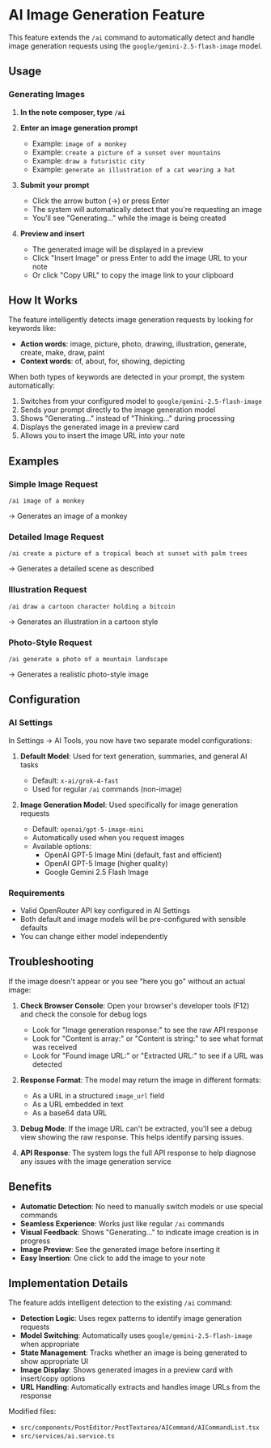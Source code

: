# AI Image Generation Feature

This feature extends the `/ai` command to automatically detect and handle image generation requests using the `google/gemini-2.5-flash-image` model.

## Usage

### Generating Images

1. **In the note composer, type `/ai`**
2. **Enter an image generation prompt**
   - Example: `image of a monkey`
   - Example: `create a picture of a sunset over mountains`
   - Example: `draw a futuristic city`
   - Example: `generate an illustration of a cat wearing a hat`

3. **Submit your prompt**
   - Click the arrow button (→) or press Enter
   - The system will automatically detect that you're requesting an image
   - You'll see "Generating..." while the image is being created

4. **Preview and insert**
   - The generated image will be displayed in a preview
   - Click "Insert Image" or press Enter to add the image URL to your note
   - Or click "Copy URL" to copy the image link to your clipboard

## How It Works

The feature intelligently detects image generation requests by looking for keywords like:
- **Action words**: image, picture, photo, drawing, illustration, generate, create, make, draw, paint
- **Context words**: of, about, for, showing, depicting

When both types of keywords are detected in your prompt, the system automatically:
1. Switches from your configured model to `google/gemini-2.5-flash-image`
2. Sends your prompt directly to the image generation model
3. Shows "Generating..." instead of "Thinking..." during processing
4. Displays the generated image in a preview card
5. Allows you to insert the image URL into your note

## Examples

### Simple Image Request
```
/ai image of a monkey
```
→ Generates an image of a monkey

### Detailed Image Request
```
/ai create a picture of a tropical beach at sunset with palm trees
```
→ Generates a detailed scene as described

### Illustration Request
```
/ai draw a cartoon character holding a bitcoin
```
→ Generates an illustration in a cartoon style

### Photo-Style Request
```
/ai generate a photo of a mountain landscape
```
→ Generates a realistic photo-style image

## Configuration

### AI Settings

In Settings → AI Tools, you now have two separate model configurations:

1. **Default Model**: Used for text generation, summaries, and general AI tasks
   - Default: `x-ai/grok-4-fast`
   - Used for regular `/ai` commands (non-image)

2. **Image Generation Model**: Used specifically for image generation requests
   - Default: `openai/gpt-5-image-mini`
   - Automatically used when you request images
   - Available options:
     - OpenAI GPT-5 Image Mini (default, fast and efficient)
     - OpenAI GPT-5 Image (higher quality)
     - Google Gemini 2.5 Flash Image

### Requirements

- Valid OpenRouter API key configured in AI Settings
- Both default and image models will be pre-configured with sensible defaults
- You can change either model independently

## Troubleshooting

If the image doesn't appear or you see "here you go" without an actual image:

1. **Check Browser Console**: Open your browser's developer tools (F12) and check the console for debug logs
   - Look for "Image generation response:" to see the raw API response
   - Look for "Content is array:" or "Content is string:" to see what format was received
   - Look for "Found image URL:" or "Extracted URL:" to see if a URL was detected

2. **Response Format**: The model may return the image in different formats:
   - As a URL in a structured `image_url` field
   - As a URL embedded in text
   - As a base64 data URL

3. **Debug Mode**: If the image URL can't be extracted, you'll see a debug view showing the raw response. This helps identify parsing issues.

4. **API Response**: The system logs the full API response to help diagnose any issues with the image generation service

## Benefits

- **Automatic Detection**: No need to manually switch models or use special commands
- **Seamless Experience**: Works just like regular `/ai` commands
- **Visual Feedback**: Shows "Generating..." to indicate image creation is in progress
- **Image Preview**: See the generated image before inserting it
- **Easy Insertion**: One click to add the image to your note

## Implementation Details

The feature adds intelligent detection to the existing `/ai` command:

- **Detection Logic**: Uses regex patterns to identify image generation requests
- **Model Switching**: Automatically uses `google/gemini-2.5-flash-image` when appropriate
- **State Management**: Tracks whether an image is being generated to show appropriate UI
- **Image Display**: Shows generated images in a preview card with insert/copy options
- **URL Handling**: Automatically extracts and handles image URLs from the response

Modified files:
- `src/components/PostEditor/PostTextarea/AICommand/AICommandList.tsx`
- `src/services/ai.service.ts`
